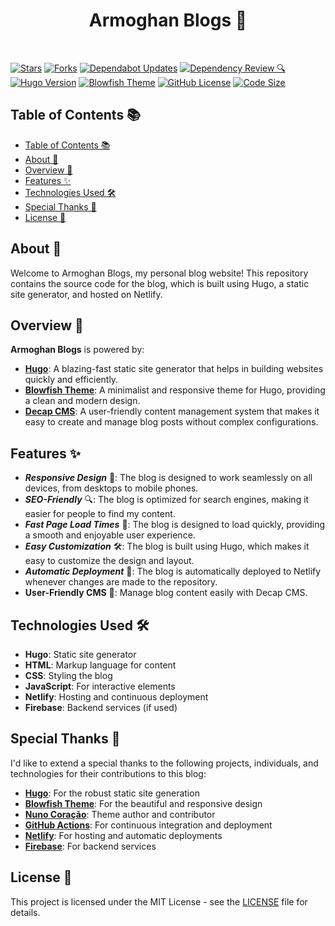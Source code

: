 <h1 align="center">Armoghan Blogs 🚀</h1>
<br>

[![Stars](https://img.shields.io/github/stars/Armoghan-Blogs/Blogs?style=social&label=Stars)](https://github.com/Armoghan-Blogs/Blogs)
[![Forks](https://img.shields.io/github/forks/Armoghan-Blogs/Blogs?style=social&label=Forks)](https://github.com/Armoghan-Blogs/Blogs)
[![Dependabot Updates](https://github.com/Armoghan-Blogs/Blogs/actions/workflows/dependabot/dependabot-updates/badge.svg)](https://github.com/Armoghan-Blogs/Blogs/actions/workflows/dependabot/dependabot-updates)
[![Dependency Review 🔍](https://github.com/Armoghan-Blogs/Blogs/actions/workflows/dependency-review.yml/badge.svg)](https://github.com/Armoghan-Blogs/Blogs/actions/workflows/dependency-review.yml)
[![Hugo Version](https://img.shields.io/static/v1?label=HUGO-version&message=0.131.0&color=blue&logo=hugo)](https://github.com/gohugoio/hugo/releases/tag/v0.131.0)
[![Blowfish Theme](https://img.shields.io/badge/Hugo%20Theme-Blowfish-blue)](https://themes.gohugo.io/themes/blowfish/)
[![GitHub License](https://img.shields.io/github/license/Armoghan-Blogs/Blogs)](https://github.com/Armoghan-Blogs/Blogs/blob/main/LICENSE)
[![Code Size](https://img.shields.io/github/languages/code-size/Armoghan-Blogs/Blogs)](https://github.com/Armoghan-Blogs/Blogs)

## Table of Contents 📚

- [Table of Contents 📚](#table-of-contents-)
- [About 🤔](#about-)
- [Overview 🌟](#overview-)
- [Features ✨](#features-)
- [Technologies Used 🛠️](#technologies-used-️)
- [Special Thanks 🙏](#special-thanks-)
- [License 📜](#license-)

## About 🤔

Welcome to Armoghan Blogs, my personal blog website! This repository contains the source code for the blog, which is built using Hugo, a static site
generator, and hosted on Netlify.

## Overview 🌟

**Armoghan Blogs** is powered by:

- **[Hugo](https://gohugo.io/)**: A blazing-fast static site generator that helps in building websites quickly and efficiently.
- **[Blowfish Theme](https://github.com/nunocoracao/blowfish)**: A minimalist and responsive theme for Hugo, providing a clean and modern design.
- **[Decap CMS](https://www.decapcms.org/)**: A user-friendly content management system that makes it easy to create and manage blog posts without complex configurations.

## Features ✨

- ***Responsive Design*** 📱: The blog is designed to work seamlessly on all devices, from desktops to mobile phones.
- ***SEO-Friendly*** 🔍: The blog is optimized for search engines, making it easier for people to find my content.
- ***Fast Page Load Times*** 🚀: The blog is designed to load quickly, providing a smooth and enjoyable user experience.
- ***Easy Customization*** 🛠️: The blog is built using Hugo, which makes it easy to customize the design and layout.
- ***Automatic Deployment*** 🔄: The blog is automatically deployed to Netlify whenever changes are made to the repository.
- **User-Friendly CMS** 📝: Manage blog content easily with Decap CMS.

## Technologies Used 🛠️

- **Hugo**: Static site generator
- **HTML**: Markup language for content
- **CSS**: Styling the blog
- **JavaScript**: For interactive elements
- **Netlify**: Hosting and continuous deployment
- **Firebase**: Backend services (if used)

## Special Thanks 🙏

I'd like to extend a special thanks to the following projects, individuals, and technologies for their contributions to this blog:

- **[Hugo](https://gohugo.io/)**: For the robust static site generation
- **[Blowfish Theme](https://blowfish.page/)**: For the beautiful and responsive design
- **[Nuno Coração](https://github.com/nunocoracao)**: Theme author and contributor
- **[GitHub Actions](https://github.com/features/actions)**: For continuous integration and deployment
- **[Netlify](https://www.netlify.com/)**: For hosting and automatic deployments
- **[Firebase](https://firebase.google.com/)**: For backend services

## License 📜

This project is licensed under the MIT License - see the [LICENSE](https://github.com/Armoghan-Blogs/Blogs/blob/main/LICENSE) file for details.
